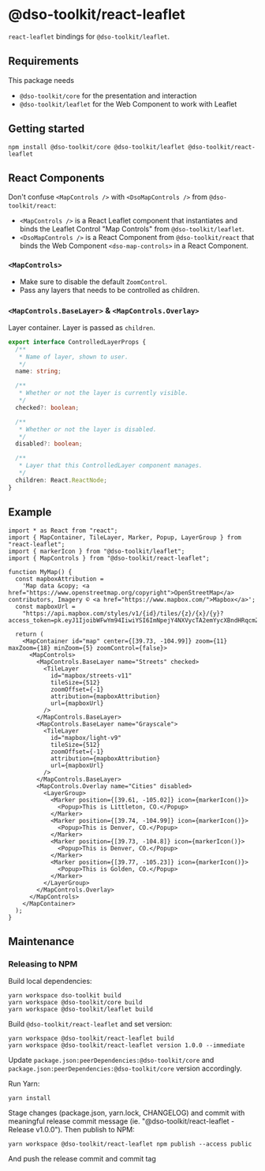 # @dso-toolkit/react-leaflet

`react-leaflet` bindings for `@dso-toolkit/leaflet`.

## Requirements

This package needs

- `@dso-toolkit/core` for the presentation and interaction
- `@dso-toolkit/leaflet` for the Web Component to work with Leaflet

## Getting started

```
npm install @dso-toolkit/core @dso-toolkit/leaflet @dso-toolkit/react-leaflet
```

## React Components

Don't confuse `<MapControls />` with `<DsoMapControls />` from `@dso-toolkit/react`:

- `<MapControls />` is a React Leaflet component that instantiates and binds the Leaflet Control "Map Controls" from `@dso-toolkit/leaflet`.
- `<DsoMapControls />` is a React Component from `@dso-toolkit/react` that binds the Web Component `<dso-map-controls>` in a React Component.

### `<MapControls>`

- Make sure to disable the default `ZoomControl`.
- Pass any layers that needs to be controlled as children.

### `<MapControls.BaseLayer>` & `<MapControls.Overlay>`

Layer container. Layer is passed as `children`.

```ts
export interface ControlledLayerProps {
  /**
   * Name of layer, shown to user.
   */
  name: string;

  /**
   * Whether or not the layer is currently visible.
   */
  checked?: boolean;

  /**
   * Whether or not the layer is disabled.
   */
  disabled?: boolean;

  /**
   * Layer that this ControlledLayer component manages.
   */
  children: React.ReactNode;
}
```

## Example

```tsx
import * as React from "react";
import { MapContainer, TileLayer, Marker, Popup, LayerGroup } from "react-leaflet";
import { markerIcon } from "@dso-toolkit/leaflet";
import { MapControls } from "@dso-toolkit/react-leaflet";

function MyMap() {
  const mapboxAttribution =
    'Map data &copy; <a href="https://www.openstreetmap.org/copyright">OpenStreetMap</a> contributors, Imagery © <a href="https://www.mapbox.com/">Mapbox</a>';
  const mapboxUrl =
    "https://api.mapbox.com/styles/v1/{id}/tiles/{z}/{x}/{y}?access_token=pk.eyJ1IjoibWFwYm94IiwiYSI6ImNpejY4NXVycTA2emYycXBndHRqcmZ3N3gifQ.rJcFIG214AriISLbB6B5aw";

  return (
    <MapContainer id="map" center={[39.73, -104.99]} zoom={11} maxZoom={18} minZoom={5} zoomControl={false}>
      <MapControls>
        <MapControls.BaseLayer name="Streets" checked>
          <TileLayer
            id="mapbox/streets-v11"
            tileSize={512}
            zoomOffset={-1}
            attribution={mapboxAttribution}
            url={mapboxUrl}
          />
        </MapControls.BaseLayer>
        <MapControls.BaseLayer name="Grayscale">
          <TileLayer
            id="mapbox/light-v9"
            tileSize={512}
            zoomOffset={-1}
            attribution={mapboxAttribution}
            url={mapboxUrl}
          />
        </MapControls.BaseLayer>
        <MapControls.Overlay name="Cities" disabled>
          <LayerGroup>
            <Marker position={[39.61, -105.02]} icon={markerIcon()}>
              <Popup>This is Littleton, CO.</Popup>
            </Marker>
            <Marker position={[39.74, -104.99]} icon={markerIcon()}>
              <Popup>This is Denver, CO.</Popup>
            </Marker>
            <Marker position={[39.73, -104.8]} icon={markerIcon()}>
              <Popup>This is Denver, CO.</Popup>
            </Marker>
            <Marker position={[39.77, -105.23]} icon={markerIcon()}>
              <Popup>This is Golden, CO.</Popup>
            </Marker>
          </LayerGroup>
        </MapControls.Overlay>
      </MapControls>
    </MapContainer>
  );
}
```

## Maintenance

### Releasing to NPM

Build local dependencies:

```
yarn workspace dso-toolkit build
yarn workspace @dso-toolkit/core build
yarn workspace @dso-toolkit/leaflet build
```

Build `@dso-toolkit/react-leaflet` and set version:

```
yarn workspace @dso-toolkit/react-leaflet build
yarn workspace @dso-toolkit/react-leaflet version 1.0.0 --immediate
```

Update `package.json:peerDependencies:@dso-toolkit/core` and `package.json:peerDependencies:@dso-toolkit/core` version accordingly.

Run Yarn:

```
yarn install
```

Stage changes (package.json, yarn.lock, CHANGELOG) and commit with meaningful release commit message (ie. "@dso-toolkit/react-leaflet - Release v1.0.0"). Then publish to NPM:

```
yarn workspace @dso-toolkit/react-leaflet npm publish --access public
```

And push the release commit and commit tag

